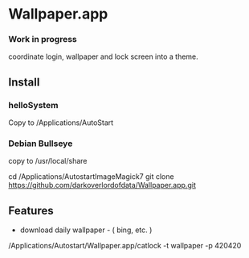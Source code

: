 # Wallpaper.app

### Work in progress ### 
coordinate login, wallpaper and lock screen into a theme.
## Install

### helloSystem
Copy to /Applications/AutoStart

### Debian Bullseye
copy to /usr/local/share

cd /Applications/AutostartImageMagick7
git clone https://github.com/darkoverlordofdata/Wallpaper.app.git

## Features

* download daily wallpaper - ( bing, etc. )


/Applications/Autostart/Wallpaper.app/catlock -t wallpaper -p 420420

